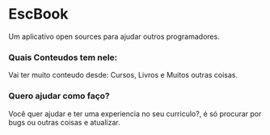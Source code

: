 # EscBook
Um aplicativo open sources para ajudar outros programadores.

### Quais Conteudos tem nele:
Vai ter muito conteudo desde: Cursos, Livros e Muitos outras coisas.

### Quero ajudar como faço?
Você quer ajudar e ter uma experiencia no seu curriculo?, é só procurar por bugs ou outras coisas e atualizar.
